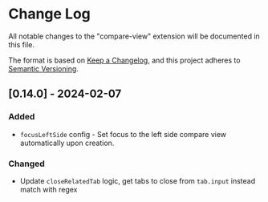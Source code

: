 # Change Log

All notable changes to the "compare-view" extension will be documented in this file.

The format is based on [Keep a Changelog](https://keepachangelog.com/en/1.1.0/),
and this project adheres to [Semantic Versioning](https://semver.org/spec/v2.0.0.html).

## [0.14.0] - 2024-02-07

### Added

- `focusLeftSide` config - Set focus to the left side compare view automatically upon creation.

### Changed

- Update `closeRelatedTab` logic, get tabs to close from `tab.input` instead match with regex
